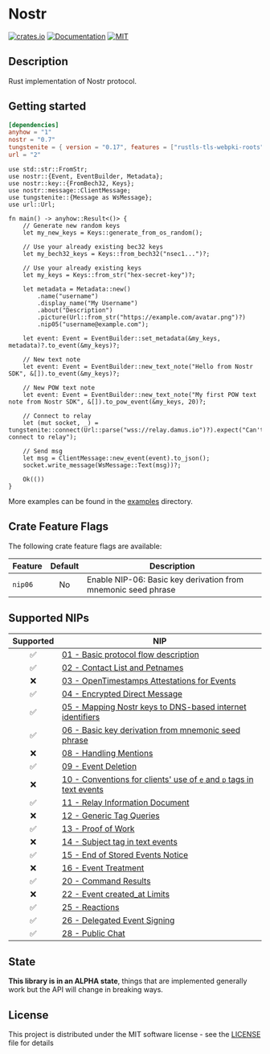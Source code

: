 # Nostr

[![crates.io](https://img.shields.io/crates/v/nostr.svg)](https://crates.io/crates/nostr)
[![Documentation](https://docs.rs/nostr/badge.svg)](https://docs.rs/nostr)
[![MIT](https://img.shields.io/crates/l/nostr.svg)](../../LICENSE)

## Description

Rust implementation of Nostr protocol.

## Getting started

```toml
[dependencies]
anyhow = "1"
nostr = "0.7"
tungstenite = { version = "0.17", features = ["rustls-tls-webpki-roots"]}
url = "2"
```

```rust,no_run
use std::str::FromStr;
use nostr::{Event, EventBuilder, Metadata};
use nostr::key::{FromBech32, Keys};
use nostr::message::ClientMessage;
use tungstenite::{Message as WsMessage};
use url::Url;

fn main() -> anyhow::Result<()> {
    // Generate new random keys
    let my_new_keys = Keys::generate_from_os_random();

    // Use your already existing bec32 keys
    let my_bech32_keys = Keys::from_bech32("nsec1...")?;

    // Use your already existing keys
    let my_keys = Keys::from_str("hex-secret-key")?;

    let metadata = Metadata::new()
        .name("username")
        .display_name("My Username")
        .about("Description")
        .picture(Url::from_str("https://example.com/avatar.png")?)
        .nip05("username@example.com");

    let event: Event = EventBuilder::set_metadata(&my_keys, metadata)?.to_event(&my_keys)?;

    // New text note
    let event: Event = EventBuilder::new_text_note("Hello from Nostr SDK", &[]).to_event(&my_keys)?;

    // New POW text note
    let event: Event = EventBuilder::new_text_note("My first POW text note from Nostr SDK", &[]).to_pow_event(&my_keys, 20)?;

    // Connect to relay
    let (mut socket, _) = tungstenite::connect(Url::parse("wss://relay.damus.io")?).expect("Can't connect to relay");

    // Send msg
    let msg = ClientMessage::new_event(event).to_json();
    socket.write_message(WsMessage::Text(msg))?;

    Ok(())
}
```

More examples can be found in the [examples](https://github.com/yukibtc/nostr-rs-sdk/tree/master/crates/nostr/examples) directory.

## Crate Feature Flags

The following crate feature flags are available:

| Feature             | Default | Description                                                                                                                |
| ------------------- | :-----: | -------------------------------------------------------------------------------------------------------------------------- |
| `nip06`             |   No    | Enable NIP-06: Basic key derivation from mnemonic seed phrase                                                              |

## Supported NIPs

| Supported  | NIP                                                                                                                                |
|:----------:| ---------------------------------------------------------------------------------------------------------------------------------- |
| ✅         | [01 - Basic protocol flow description](https://github.com/nostr-protocol/nips/blob/master/01.md)                                    |
| ✅         | [02 - Contact List and Petnames](https://github.com/nostr-protocol/nips/blob/master/02.md)                                          |
| ❌         | [03 - OpenTimestamps Attestations for Events](https://github.com/nostr-protocol/nips/blob/master/03.md)                             |
| ✅         | [04 - Encrypted Direct Message](https://github.com/nostr-protocol/nips/blob/master/04.md)                                           |
| ✅         | [05 - Mapping Nostr keys to DNS-based internet identifiers](https://github.com/nostr-protocol/nips/blob/master/05.md)               |
| ✅         | [06 - Basic key derivation from mnemonic seed phrase](https://github.com/nostr-protocol/nips/blob/master/06.md)                     |
| ❌         | [08 - Handling Mentions](https://github.com/nostr-protocol/nips/blob/master/08.md)                                                  |
| ✅         | [09 - Event Deletion](https://github.com/nostr-protocol/nips/blob/master/09.md)                                                     |
| ❌         | [10 - Conventions for clients' use of `e` and `p` tags in text events](https://github.com/nostr-protocol/nips/blob/master/10.md)    |
| ✅         | [11 - Relay Information Document](https://github.com/nostr-protocol/nips/blob/master/11.md)                                         |
| ❌         | [12 - Generic Tag Queries](https://github.com/nostr-protocol/nips/blob/master/12.md)                                                |
| ✅         | [13 - Proof of Work](https://github.com/nostr-protocol/nips/blob/master/13.md)                                                      |
| ❌         | [14 - Subject tag in text events](https://github.com/nostr-protocol/nips/blob/master/14.md)                                         |
| ✅         | [15 - End of Stored Events Notice](https://github.com/nostr-protocol/nips/blob/master/15.md)                                        |
| ❌         | [16 - Event Treatment](https://github.com/nostr-protocol/nips/blob/master/16.md)                                                    |
| ✅         | [20 - Command Results](https://github.com/nostr-protocol/nips/blob/master/20.md)                                                    |
| ❌         | [22 - Event created_at Limits](https://github.com/nostr-protocol/nips/blob/master/22.md)                                            |
| ✅         | [25 - Reactions](https://github.com/nostr-protocol/nips/blob/master/25.md)                                                          |
| ✅         | [26 - Delegated Event Signing](https://github.com/nostr-protocol/nips/blob/master/26.md)                                            |
| ✅         | [28 - Public Chat](https://github.com/nostr-protocol/nips/blob/master/28.md)                                                        |

## State

**This library is in an ALPHA state**, things that are implemented generally work but the API will change in breaking ways.

## License

This project is distributed under the MIT software license - see the [LICENSE](../../LICENSE) file for details